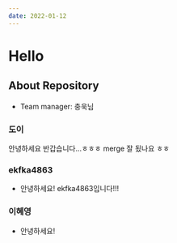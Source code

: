 ```yaml
---
date: 2022-01-12
---
```


# Hello 

## About Repository
- Team manager: 충욱님 

### 도이
안녕하세요 반갑습니다...ㅎㅎㅎ
merge 잘 됬나요 ㅎㅎ 

### ekfka4863
- 안녕하세요! ekfka4863입니다!!! 


### 이혜영
- 안녕하세요!


